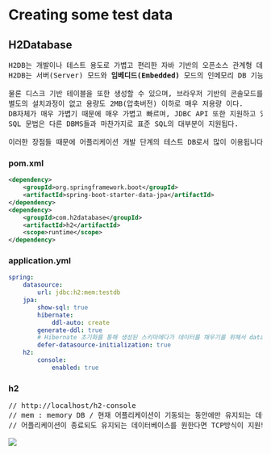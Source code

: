 # Creating some test data
## H2Database
<pre>
H2DB는 개발이나 테스트 용도로 가볍고 편리한 자바 기반의 오픈소스 관계형 데이터 베이스 관리 시스템(DBMS)이다.
H2DB는 서버(Server) 모드와 <b>임베디드(Embedded)</b> 모드의 인메모리 DB 기능을 지원한다(본 강의에서는 <b>임베디드 모드</b>를 사용한다)

물론 디스크 기반 테이블을 또한 생성할 수 있으며, 브라우저 기반의 콘솔모드를 이용할 수 있다.
별도의 설치과정이 없고 용량도 2MB(압축버전) 이하로 매우 저용량 이다.
DB자체가 매우 가볍기 때문에 매우 가볍고 빠르며, JDBC API 또한 지원하고 있다.
SQL 문법은 다른 DBMS들과 마찬가지로 표준 SQL의 대부분이 지원됩다.

이러한 장점들 때문에 어플리케이션 개발 단계의 테스트 DB로서 많이 이용됩니다.
</pre>
### pom.xml
```xml
<dependency>
    <groupId>org.springframework.boot</groupId>
    <artifactId>spring-boot-starter-data-jpa</artifactId>
</dependency>
<dependency>
    <groupId>com.h2database</groupId>
    <artifactId>h2</artifactId>
    <scope>runtime</scope>
</dependency>
```
### application.yml
```yml
spring:
    datasource:
        url: jdbc:h2:mem:testdb 
    jpa:
        show-sql: true
        hibernate:
            ddl-auto: create
        generate-ddl: true
        # Hibernate 초기화를 통해 생성된 스키마에다가 데이터를 채우기를 위해서 data.sql를 먼저 실행을 시킨다.
        defer-datasource-initialization: true
    h2:
        console:
            enabled: true
```
### h2 
<pre>
// http://localhost/h2-console
// mem : memory DB / 현재 어플리케이션이 기동되는 동안에만 유지되는 데이터베이스
// 어플리케이션이 종료되도 유지되는 데이터베이스를 원한다면 TCP방식이 지원되는 드라이버 방식으로 바꿔주기

<img src="https://github.com/RyuKyeongWoo/TIL/blob/main/SpringBoot/img/H2.PNG"/>
</pre>
